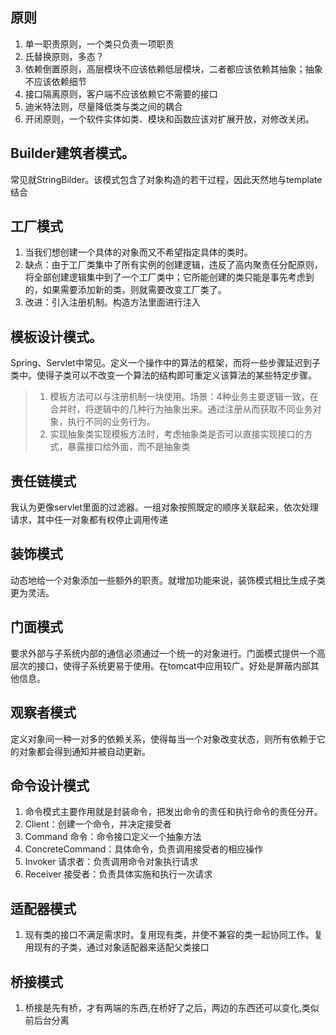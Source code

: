 ## 原则
1. 单一职责原则，一个类只负责一项职责
2. 氏替换原则，多态？
3. 依赖倒置原则，高层模块不应该依赖低层模块，二者都应该依赖其抽象；抽象不应该依赖细节
4. 接口隔离原则，客户端不应该依赖它不需要的接口
5. 迪米特法则，尽量降低类与类之间的耦合
6. 开闭原则，一个软件实体如类、模块和函数应该对扩展开放，对修改关闭。

## Builder建筑者模式。
常见就StringBilder。该模式包含了对象构造的若干过程，因此天然地与template结合

## 工厂模式
1. 当我们想创建一个具体的对象而又不希望指定具体的类时。
1. 缺点：由于工厂类集中了所有实例的创建逻辑，违反了高内聚责任分配原则，将全部创建逻辑集中到了一个工厂类中；它所能创建的类只能是事先考虑到的，如果需要添加新的类，则就需要改变工厂类了。
1. 改进：引入注册机制。构造方法里面进行注入

## 模板设计模式。
Spring、Servlet中常见。定义一个操作中的算法的框架，而将一些步骤延迟到子类中。使得子类可以不改变一个算法的结构即可重定义该算法的某些特定步骤。
> 1. 模板方法可以与注册机制一块使用。场景：4种业务主要逻辑一致，在合并时，将逻辑中的几种行为抽象出来。通过注册从而获取不同业务对象，执行不同的业务行为。
> 1. 实现抽象类实现模板方法时，考虑抽象类是否可以直接实现接口的方式，暴露接口给外面，而不是抽象类
## 责任链模式
我认为更像servlet里面的过滤器。一组对象按照既定的顺序关联起来，依次处理请求，其中任一对象都有权停止调用传递

## 装饰模式
动态地给一个对象添加一些额外的职责。就增加功能来说，装饰模式相比生成子类更为灵活。

## 门面模式
要求外部与子系统内部的通信必须通过一个统一的对象进行。门面模式提供一个高层次的接口，使得子系统更易于使用。在tomcat中应用较广。好处是屏蔽内部其他信息。

## 观察者模式
定义对象间一种一对多的依赖关系，使得每当一个对象改变状态，则所有依赖于它的对象都会得到通知并被自动更新。

## 命令设计模式
1. 命令模式主要作用就是封装命令，把发出命令的责任和执行命令的责任分开。
2. Client：创建一个命令，并决定接受者
1. Command 命令：命令接口定义一个抽象方法
1. ConcreteCommand：具体命令，负责调用接受者的相应操作
1. Invoker 请求者：负责调用命令对象执行请求
1. Receiver 接受者：负责具体实施和执行一次请求

## 适配器模式
1. 现有类的接口不满足需求时。复用现有类，并使不兼容的类一起协同工作。复用现有的子类，通过对象适配器来适配父类接口

## 桥接模式
1. 桥接是先有桥，才有两端的东西,在桥好了之后，两边的东西还可以变化,类似前后台分离

